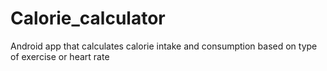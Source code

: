 # Calorie_calculator
Android app that calculates calorie intake and
consumption based on type of exercise or heart rate
